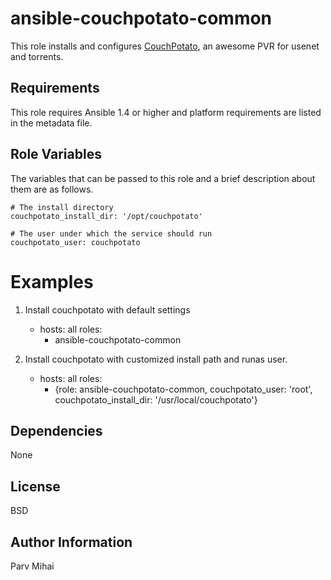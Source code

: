 ansible-couchpotato-common
=====

This role installs and configures [CouchPotato](https://couchpota.to/), an awesome PVR for usenet and torrents.

Requirements
------------

This role requires Ansible 1.4 or higher and platform requirements are listed
in the metadata file.

Role Variables
--------------

The variables that can be passed to this role and a brief description about
them are as follows.

    # The install directory
    couchpotato_install_dir: '/opt/couchpotato'

    # The user under which the service should run
    couchpotato_user: couchpotato

Examples
========

1) Install couchpotato with default settings

    - hosts: all
      roles:
      - ansible-couchpotato-common


2) Install couchpotato with customized install path and runas user.

    - hosts: all
      roles:
      - {role: ansible-couchpotato-common,
         couchpotato_user: 'root',
         couchpotato_install_dir: '/usr/local/couchpotato'}

Dependencies
------------

None

License
-------

BSD

Author Information
------------------

Parv Mihai

